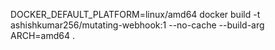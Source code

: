 DOCKER_DEFAULT_PLATFORM=linux/amd64 docker build -t ashishkumar256/mutating-webhook:1 --no-cache   --build-arg ARCH=amd64 .
